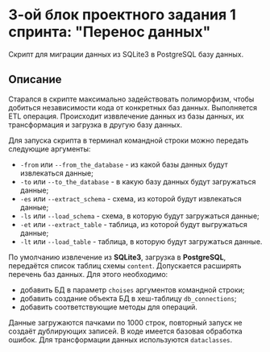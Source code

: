 # 3-ой блок проектного задания 1 спринта: "Перенос данных"

Скрипт для миграции данных из SQLite3 в PostgreSQL базу данных. 

## Описание

Старался в скрипте максимально задействовать полиморфизм, чтобы добиться независимости кода
от конкретных баз данных. Выполняется ETL операция. Происходит изввлечение данных из базы
данных, их трансформация и загрузка в другую базу данных.

Для запуска скрипта в терминал командной строки можно передать следующие
аргументы:
- `-from` или `--from_the_database` - из какой базы данных будут извлекаться данные;
- `-to` или `--to_the_database` - в какую базу данных будут загружаться данные;
- `-es` или `--extract_schema` - схема, из которой будут извлекаться данные;
- `-ls` или `--load_schema` - схема, в которую будут загружаться данные;
- `-et` или `--extract_table` - таблица, из которой будут выгружаться данные;
- `-lt` или `--load_table` - таблица, в которую будут загружаться данные.

По умолчанию извлечение из **SQLite3**, загрузка в **PostgreSQL**, передаётся список таблиц схемы `content`.
Допускается расширять перечень баз данных. Для этого необходимо:
- добавить БД в параметр `choises` аргументов командной строки;
- добавить создание объекта БД в хеш-таблицу `db_connections`;
- добавить соответствующие методы для операций.

Данные загружаются пачками по 1000 строк, повторный запуск не создаёт дублирующих записей. В коде
имеется базовая обработка ошибок. Для трансформации данных используются `dataclasses`.
